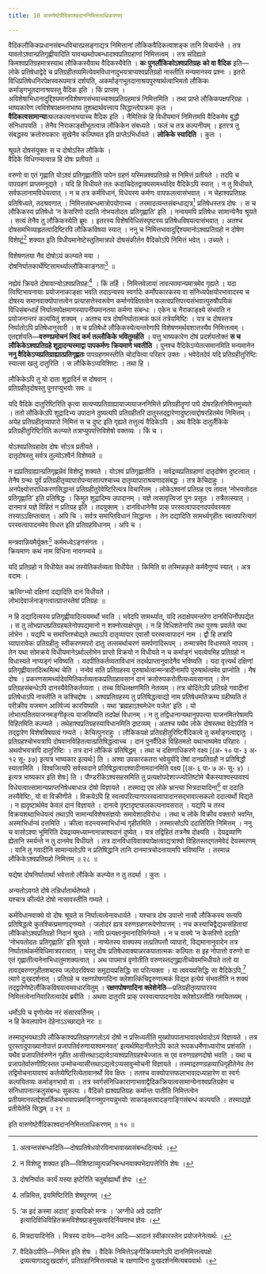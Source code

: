```yaml
---
title: 10 वारुणेष्टेर्वैदिकाश्वदाननिमित्तताधिकरणम्

---
```

वैदिकलौकिकप्रधानसंबन्धविचारप्रसङ्गाद्यत्र निमित्तानां लौकिकवैदिकत्वाशङ्क तानि विचार्यन्ते । तत्र यावतोऽश्वान्प्रतिगृह्णीयादिति यावच्छब्दोपबन्धादश्वप्रतिग्रहाणां निमित्तत्वम् । तत्र संदिह्यते किमश्वप्रतिग्रहमात्रस्याथ लौकिकस्यैवाथ वैदिकस्यैवेति । **कः पुनर्लौकिकोऽश्वप्रतिग्रहः को वा वैदिक** इति—लोके प्रतिषेधाद्वेदे च प्रतिग्रहीतव्यमित्येवमविधानादुभयत्राप्यश्वप्रतिग्रहो नास्तीति मन्यमानस्य प्रश्नः । इतरो विधिप्रतिषेधनिरपेक्षस्वरूपमात्रं दर्शयति, अकर्माङ्गभूतदानाश्रयपुरुषार्थत्वाभिमतो लौकिकः कर्माङ्गभूतदानाश्रयस्तु वैदिक इति । किं प्राप्तम् । अविशेषाभिधानादुद्दिश्यमानविशेषणासंभवाच्चाश्वप्रतिग्रहमात्रं निमित्तमिति । तथा प्राप्ते लौकिकपक्षपरिग्रहः । भाष्यकारेण त्वविशेषपक्षमनाभाष्य तुशब्दार्थवत्त्वाय सिद्धान्तोपक्रमः कृतः । **वैदिकत्वसामान्या**त्फलकल्पनाभयाच्च वैदिक इति । नैमित्तिकं हि विधीयमानं निमित्तमपि वैदिकमेव बुद्धौ संनिधापयति । तेनैव निराकाङ्क्षीभूतत्वान्न लौकिकेन संबध्यते । फलं च तत्र कल्पनीयम् । इतरत्र तु संबद्धस्य क्रतोरुपकारः सुखेनैव कल्पिष्यत इति प्राप्तेऽभिर्धायते । **लोकिके स्यादिति** । कुतः ।

श्रूयते दोषसंयुक्तः स च दोषोऽस्ति लौकिके ।  
वैदिके विधिगम्यत्वान्न हि दोषः प्रतीयते ॥  


वरुणो वा एतं गृह्णाति योऽश्वं प्रतिगृह्णातीति पापेन ग्रहणं यस्मिन्नश्वप्रतिग्रहे स निमित्तं प्रतीयते । तदपि च पापग्रहणं प्राप्तमनूद्यते । यदि हि विधीयते ततः कदाचिदेतद्वाक्यसामर्थ्यादेव वैदिकेऽपि स्यात् । न तु विधीयते, सर्वफलानामविधेयत्वात् । न च तत्र कर्मविधानं, विधेयस्य कर्मणः वापफलत्वासंभवात् । न चेहाश्वप्रतिग्रहः प्रतिषिध्यते, तदश्रवणात् । निमित्तसंबन्धमात्रोपयोगाच्च । तस्मादत्यन्तसंबन्धाद्यत्र[^1] प्रतिषेधस्तत्र दोषः । स च लौकिकस्य प्रतिषेधो ‘न केसरिणो ददाति नोभयतोदतः प्रतिगृह्णाति’ इति । नन्वयमपि प्रतिषेधः सामान्येनैव श्रूयते । सत्यं तेनैव तु लौकिकस्येति ब्रूमः । इतरस्य विशेषविधिसंस्पृष्टस्य प्रतिषेधविषयत्वासंभवात् । अतश्च दोषसमभिव्याहृतत्वादिष्टिरपि लौकिकविषया स्यात् । ननु च निमित्तभावादुद्दिश्यमानोऽश्वप्रतिग्रहो न दोषेण विशेष्टुं[^2] शक्यत इति विधीयमानेष्टेस्तुतिमात्रपरे दोषसंकीर्तन वैदिकोऽपि निमित्तं भवेत् । उच्यते ।

[^1]: अत्वन्तसंबन्धादिति—दोषप्रतिषेधयोरविनाभावाख्यसंबन्धदित्यर्थः ।


[^2]: न विशेष्टु शक्यत इति—विशिष्टाव्युत्पन्ननिबन्धनवाक्यभेदापत्तेरिति शेषः ।


विशेषणतया नैव दोषोऽयं कल्प्यते मया ।  
दोषनिर्घातकार्थेष्टिसामर्थ्याल्लौकिकाङ्गता[^3] ॥  

[^3]: दोषनिर्घातः कार्यं यस्या इष्टेरिति चतुर्बाह्यार्थो ज्ञेयः ।



नह्येवं क्रियते दोषावान्योऽश्वप्रतिग्रहः[^4] । किं तर्हि । निमित्तवेलायां तावत्सामान्यमात्रमेव गृह्यते । यदा त्विष्टिभावनायाः प्रयोजनाकाङ्क्षा भवति तदाऽन्यस्य स्वर्गादेः कर्मोपकारकस्य वा संनिध्यपेक्षयोरभावादस्य च दोषस्य समानवाक्योपात्तत्वेन प्रत्यासत्तेस्वरूपेण कर्मानपेक्षितत्वेन फलत्वप्रत्तिपत्त्यसंभवात्पुरुषौपयिकं विधिसंबन्धार्हं निर्घातमपेक्षमाणस्यापनीयमानतया कर्मणा संबन्धः । एकेन च नैराकाङ्क्ष्ये संभवति न प्रयोजनान्तरं कल्पयितुं शक्यम् । अतश्च यत्र दोषनिर्घातात्मकं फलं तत्रेयमिष्टिः । यत्र च दोषस्तत्र निर्घातोऽपि प्रतिषेधानुसारी । स च प्रतिषेधो लौकिकस्येत्यन्तरेणापि विशेषणमर्थवशात्तस्यैव निमित्तत्वम् । एतद्दर्शयति—**वरुणप्रमोचनं त्विदं कर्म तल्लौकिके भवितुमर्हति** । यत्तु भाष्यकारेण दोषं प्रदर्शयतोक्तं **स च लौकिकेऽश्वप्रतिग्रहे शूद्रादन्यस्माद्वा पापकर्मणः क्रियमाणे भवतीति** । पुनश्च वैदिकेऽप्येतत्समानमिति मन्यमानेन **ननु वैदिकेऽप्यप्रतिग्राह्यात्प्रतिगृह्णतः** पापग्रहणमस्तीति चोदयित्वा परिहार उक्तः । भवेदेतदेवं यदि प्रतिग्रहीतुरिष्टिः स्यात्सा खलु दातुरिति । स लौकिकेऽप्यविशिष्टः । तथा हि ।

[^4]: तन्निमित्त, इयमिष्टिरिति शेषपूरणम् ।


लौकिकेऽपि तु यो दाता शूद्रादिर्न स दोषवान् ।  
प्रतिग्रहीतृदोषस्तु पुनरप्युभयोः समः ॥  


यदि वैदिके दातुरिष्टिरिति कृत्वा सत्यप्यप्रतिग्राह्यायाज्ययाजननिमित्ते प्रतिग्रहीतॄणां पापे दोषरहितनिमित्तमुच्यते । ततो लौकिकेऽपि शूद्रादिभ्य उपादाने दुष्यत्यपि प्रतिग्रहीतरि दातुस्तद्द्वारेणादुष्टत्वाद्दोषरहितमेव निमित्तम् । अयेह प्रतिग्रहीतृव्यापारो निमित्तं स च दुष्ट इति गृह्यते तत्तुल्यं वैदिकेऽपि । अथ वैदिके दातुर्लैकिके प्रतिग्रहीतुरिष्टिरिति कल्प्यते तत्राप्युपपत्तिविशेषो वक्तव्यः । किं च ।

योऽश्वप्रतिग्रहादेव दोषः सोऽत्र प्रतीयते ।  
दातृदोषस्तु सर्वत्र तुल्योऽश्वैर्न विशेष्यते ॥  


न ह्यप्रतिग्राह्यान्प्रतिगृह्णन्नेवं विशेष्टुं शक्यते । योऽश्वं प्रतिगृह्णातीति । सर्वद्रव्यप्रतिग्रहाणां दातृदोषेण दुष्टत्वात् । तेनैष ग्रन्थः पूर्वं प्रतिग्रहीतृव्यापारोपन्यासात्पश्चाच्च दातृव्यापाराश्रयणादसंबद्धः । तत्र केचिदाहुः । अनपेक्ष्योत्तराधिकरणसिद्धान्तं प्रतिग्रहीतुरेवेष्टिरित्यत्र विचारितम् । लोकेऽश्वनां प्रतिग्रह एव तावत् ‘नोभयतोदतः प्रतिगृह्णाति’ इति प्रतिषिद्धः । किमुत शूद्रादिम्य उपादानम् । यज्ञे त्वसावृत्विजां पुनः प्रसूतः । तत्रैतत्स्यात् । दानमात्रं यज्ञे विहितं न प्रतिग्रह इति । तदयुक्तम् । दानविधानेनैव प्राक् परस्वत्वापादनदपर्यवस्यता तस्याऽऽक्षिप्तत्वात् । अपि चि । सर्वत्र समाप्तिविधानं सिद्धान्तः । तेन दद्यादिति सामर्थ्यगृहीतः स्वत्वपरित्यागं परस्वत्वापादनमेव विधत्त इति प्रतिग्रहविधानम् । अपि च ।

मन्त्रवान्नियमैर्युक्तः[^5] कर्ममध्येऽङ्गसंगतः ।  
क्रियमाणः कथं नाम विधिना नावगम्यचे ॥  

[^5]: ‘क इदं कस्मा अदात्’ इत्यादिको मन्त्रः । ‘अग्नीधे अग्रे ददाति’ इत्यादिविधिविहितक्रमविशेषप्राङ्मुखत्वादिर्नियमश्च ज्ञेयः ।



यदि प्रतिग्रहो न विधीयेत कथं तस्येतिकर्तव्यता विधीयेत । किमिति वा तस्मिन्नकृते कर्मवैगुण्यं स्यात् । अत्र वदामः ।

ऋत्विग्भ्यो दक्षिणां दद्यादिति दानं विधीयते ।  
लोभादेवार्जनाङ्गत्वात्प्राप्तस्तेषां प्रतिग्रहः ॥  


न हि दद्यादित्यस्य प्रतिगृह्णीयादित्ययमर्थो भवति । भवेदपि सामर्थ्यात्, यदि तदाक्षेपमन्तरेण दानविधिर्नोपपद्येत । स तु लोभप्राप्तप्रतिग्रहबलेनोपपद्यमानो न शक्नोत्याक्षेप्तुम् । न हि विधिशतेनापि तथा पुरुषः प्रवर्तते यथा लोभेन । यद्यपि च समाप्तिश्चोद्यते तथाऽपि दातृव्यापार एवासौ परस्वत्वापादनं नाम । द्वौ हि तत्रापि व्यापारावेकः प्रतिग्रहीतुः स्वीकरणमपरो दातुः तत्समर्थाचरणं समर्पणादिरूपम् । तन्मात्रमेव विधास्यते नापरम् । तेन यथा सोमक्रये विधीयमानेऽर्थाल्लोभेन प्राप्तो विक्रयो न विधीयते न च कर्माङ्गं भवत्येवमिह प्रतिग्रहो न विधास्यते नाप्यङ्गं भविष्यति । यदपीतिकर्तव्यताविधानं तदर्थप्राप्तानुवादेनैव भविष्यति । यदा वृत्त्यर्थं दक्षिणां प्रतिगृह्णीयात्तदित्थमित्थं चेति । नन्वेवं सति प्रतिग्रहस्य पुरुषार्थत्वान्मन्त्रादीनामपि पुरुषार्थत्वमेव प्राप्नोति । नैष दोषः । प्रकरणसामर्थ्यादेवमितिकर्तव्यताकप्रतिग्रहावसानं दानं क्रतोरुपकरोतीत्यध्यवसानात् । तेन प्रतिग्रहसंबन्धेऽपि दानस्यैवेतिकर्तव्यता । तच्च विधिलक्षणमिति नेतव्यम् । तत्र चोदिंतेऽपि प्रतिग्रहे गवादीनां प्रतिषेधाऽपि नास्तीति न कश्चिद्दोषः । अश्वप्रतिग्रहस्य तु प्रतिषिद्धत्वाद्यो नाम प्रतिषेधमतिक्रम्य ग्रहीष्यति तं परीक्रीय यजमान आर्त्विज्यं कारयिष्यति । यथा ‘ब्रह्महाऽश्वमेधेन यजेत’ इति । यो लोभात्पतितयाजनमङ्गीकृत्य याजयिष्यति तदपेक्षं विधानम् । न तु तद्विधानान्यथानुपपत्त्या याजनमितरेषामपि विहितमिति कल्प्यते । तथेहाश्वप्रतिग्रहस्याविधानमिति द्रष्टव्यम् । अतश्च यथैव लोके दोषस्तथा वेदेऽपीति न तद्द्वारेण विशेषविषयत्वं गम्यते । केचित्पुनराहुः । लौकिकपक्षे प्रतिग्रहीतुरिष्टिर्वैदिकत्वे तु कर्माङ्गत्वाद्दातुः । प्रतिग्रहश्चोभयत्रापि दोषवानविहितत्वात्प्रतिषिद्धत्वाच्च । दानं पुनर्वैदिकं विहितमतो यथाभाष्यमेव परिहारः । अथवोभयत्रापि दातुरिष्टिः । तत्र दानं लौकिकं प्रतिषिद्धम् । तथा च दक्षिणाधिकरणे वक्ष्य \[(अ॰ १० पा॰ ३ अ॰ १२ सू॰ ३७) इत्यत्र भाष्यकार इत्यर्थः\] ति । अश्वा उपकारकतरा भवेयुर्यदि तेषां दानप्रतिग्रहौ न प्रतिषिद्धौ स्यातामिति । विश्वजित्यपि सर्वस्वदाने प्रतिषिद्धत्वादश्वादीनामदानमिति वक्ष्य \[(अ॰ ६ पा॰ ७ अ॰ सू॰ ४) । इत्यत्र भाष्यकार इति शेषः\] ति । पौण्डरीकेऽश्वसहस्रमिति तु प्रत्यक्षोपदेशाज्ज्योतिष्टोमे चैकस्याश्वस्यावश्यं विधेयत्वात्सामान्यप्राप्तनिषेधबाधान्न दोषो विज्ञायते । तस्माद्य एव लोके भ्रान्त्या भित्रदायादिना[^6] वा ददाति तस्यैवेष्टिः, यो वा विक्रीणीते । विक्रयेऽपि हि स्वत्वपरित्यागपरस्वत्वापादानसद्भावात्सकलो ददात्यर्थो विद्यते । न ह्यदृष्टार्थमेव केवलं दानं विज्ञायते । दानत्वे दृष्टादृष्टफलकल्पनावसरात् । यद्यपि च तस्य विक्रयशब्दाभिधेयत्वं तथाऽपि सामान्यविशेषसंज्ञयोः समावेशादविरोधः । तथा च लोके विक्रीय वक्तारो भवन्ति, अस्माभिर्धान्यं दत्तमिति । क्रीत्वा वदन्त्यस्माभिर्धान्यं गृहीतमिति । तस्मात्सोऽपि ददातिरिति निमित्तम् । ननु च वासोऽश्वा भूमिरिति देयद्रव्यमध्याम्नानान्नाश्वदानं दुष्येत् । यत्र तद्विहितं तत्रनैष दोक्ष्यति । देयद्रव्याणि ह्येतानि स्मर्यन्ते न तु दानमेव विधीयते । तत्र दानविधायिवाक्यापेक्षत्वाद्यत्राश्वो विहितस्तद्गतमेवेदं देयस्मरणम् । यानि तु गवादीनि सामान्यतोऽपि न प्रतिषिद्धानि तानि दानमात्रचोदनायामपि भविष्यन्ति । तस्मान्न लौकिकेऽश्वप्रतिग्रहो निमित्तम् ॥ २८ ॥

[^6]: मित्रदायादिनेति । मित्रस्य दायेन—दानेन आदिः—आदानं स्वीकारस्तेन प्रयोजनेनेत्यर्थः ।


यद्येषा दोषनिर्घातार्था भवेत्ततो लौकिके कल्प्येत न तु तदर्था । कुतः ।

अन्यतोऽवगते दोषे तन्निर्धातार्थतेष्यते ।  
यश्चात्र कीर्त्यते दोषो नासावस्तीति गम्यते ।  


कर्मविधानवाक्ये यो दोषः श्रूयते स निर्घात्यत्वेनावधार्यते । यश्चात्र दोष उपात्तो नासौ लौकिकस्य सत्यपि प्रतिषिद्धत्वे कुतश्चित्प्रमाणाद्गम्यते । जलोदरं ह्यत्र वरुणग्रहणरूपेणोपात्तम् । नच कस्याचिद्वैद्यकसंहितायां लौकिकोऽश्वप्रतिग्रहो निदानं श्रूयते । नापि प्रत्यक्षानुमानादिभिर्गम्यते । न च वाक्ये ‘न केसरिणो ददाति’ ‘नोभयतोदतः प्रतिगृह्णाति’ इति श्रूयते । नाप्येतस्य वाक्यस्य तत्प्रतिपत्तौ व्यापारो, विद्यमानानुवादेन तत्र निर्घातार्थकर्मविधिमात्रपरत्वात् । यस्तु दोषः प्रतिषेधवाक्यान्नरकपातात्मकः कल्पितः स इह नोपात्तो वरुणो वा एतं गृह्णातीत्यनेनाभिधातुमशक्यत्वात् । अथ पापमात्रं वृणोतीति वरुणस्तद्गुह्णातीच्येवमभिधीयते ततो या तावद्बरुणगृहीतशब्दस्य जलोदरविषया समुदायप्रसिद्धिः सा परित्यक्ता । या त्ववयप्रसिद्धिः सा वैदिकेऽपि,[^7] त्यागे दुःखदर्शनात् । प्रतिग्रहे च रक्षणपोषणादिना क्लेशात्किंचिद्वरुणात्मकं विद्यत इत्येवं संभवतीति न शक्यं तद्द्वारेणेष्टेर्लौकिकविषयत्वमवधारयितुम् । **रक्षणपोषणादिना क्लेशेनेति**—प्रतिग्रहीतृव्यापारस्य निमित्तत्वेनानिवारितत्वादेवं ब्रवीति । अथवा दातुरपि प्राक् परस्वत्वापादनादेव क्लेशोऽस्तीति गमयितव्यम् ।

[^7]: वैदिकेऽपीति—निमित्त इति शेषः । वैदिके निमित्तेऽङ्गीक्रियमाणेऽपि दाननिमित्तत्वपक्षे द्रव्यत्यागाददुःखदर्शनं, प्रतिग्रहानिमित्तत्वपक्षे च रक्षणादिना दुःखदर्शनमित्यबयवार्थः ।


धर्मोऽपि च वृणोत्येव नरं संसारवर्तिनम् ।  
न हि केवलपापेन देहेनाऽऽच्छाद्यते नरः ॥  


तस्मादुभयथाऽपि लौकिकाश्वप्रतिग्रहणगतोऽयं दोषो न प्रसिध्यतीति मुख्योपपाताभावादर्थवादोऽयं विज्ञायते । तत्र पुरस्तादुपाख्यानोपात्तं प्रजापतिर्वरुणायाश्वमनवत्’ इत्यर्थमिदानीतनेऽपि काले रूपकधर्मेणाध्यारोप्व प्रशंसति । यथैव प्रजापतिर्वरुणेन गृहीत आसीत्तथाऽद्यत्वेऽप्यश्वप्रतिग्रहश्चेज्जातः स एव वरुणग्रहणदोषो भवति । यथा च प्रजापतेर्वारुणीष्टिस्तत उन्मोचन्यासीत्तथाऽद्यत्वेऽप्यसावुन्मोचनी विज्ञायते । तस्माद्ररुणग्रहव्याधिगृहीतेनेव तेन तद्विमोचनायावश्यं कर्तव्येष्टिरित्येतावानर्थो विव क्षितः । ततश्च वाक्योपात्तफलाभावादध्याहारेण वा स्वर्गः कल्पयितव्यः कर्माङ्गभावो वा । तत्र स्वर्गसंनिधिकाराणाभावाद्वैदिकक्रियात्वसामान्येनाश्वप्रतिग्रहेण च संनिधापनात्क्रतुसंबन्धः सुकल्पः । वैदिको ह्यश्वप्रतिग्रहः कर्मान्तः पातीति निमित्तत्वेन प्रतीयमानस्तद्देशवर्तिकथंभावापन्नमङ्गिनमुपनयन्नुभयोः साकाङ्क्षत्वादङ्गाङ्गिसंबन्धं कल्पयति । तस्माद्यज्ञे प्रतीयेतेति सिद्धम् ॥ २९ ॥

इति वारुणेष्टेर्वैदिकाश्वदाननिमित्तताधिकरणम् ॥ १० ॥